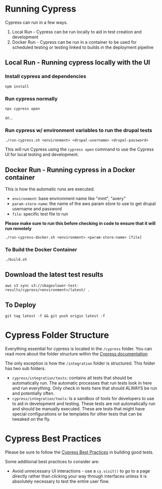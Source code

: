# Running Cypress
Cypress can run in a few ways.  

1. Local Run - Cypress can be run locally to aid in test creation and development
1. Docker Run - Cypress can be run in a container to be used for scheduled testing or testing linked to builds in the deployment pipeline

## Local Run - Running cypress locally with the UI

### Install cypress and dependencies

`npm install`

### Run cypress normally
`npx cypress open`

or...

### Run cypress w/ environment variables to run the drupal tests

`./run-cypress.sh <environment> <drupal-username> <drupal-password>` 

This will run Cypress using the `cypress open` command to use the Cypress UI for local testing and development.

## Docker Run - Running cypress in a Docker container
This is how the automatic runs are executed.
* `environment`: base environment name like "mint", "avery"
* `param-store-name`: the name of the aws param store to use to get drupal username and password
* `file`: specific test file to run

**Please make sure to run this before checking in code to ensure that it will run remotely**

`./run-cypress-docker.sh <environment> <param-store-name> [file]`

### To Build the Docker Container
`./build.sh`

## Download the latest test results
`aws s3 sync s3://sbagovlower-test-results/cypress/<environment>/latest/ .`

## To Deploy
`git tag latest -f && git push origin latest -f`

# Cypress Folder Structure
Everything essential for cypress is located in the `/cypress` folder.  You can read more about the folder structure within the [Cypress documentation](https://docs.cypress.io/guides/core-concepts/writing-and-organizing-tests.html#Folder-Structure)

The only exception is how the `/integration` folder is structured.  This folder has two sub folders.
* `cypress/integration/tests`: contains all tests that should be automatically run.  The automatic processes that run tests look in here and run everything.  Only check in tests here that should ALWAYS be run and potentially often.
* `cypress/integration/tools`: Is a sandbox of tools for developers to use to aid in development and testing.  These tests are not automatically run and should be manually executed.  These are tests that might have special configurations or be templates for other tests that can be tweaked on the fly.

# Cypress Best Practices
Please be sure to follow the [Cypress Best Practices](https://docs.cypress.io/guides/references/best-practices.html) in building good tests.

Some additional best practices to consider are:
* Avoid unnecessary UI interactions - use a `cy.visit()` to go to a page directly rather than clicking your way through interfaces unless it is absolutely necessary to test the entire user flow.